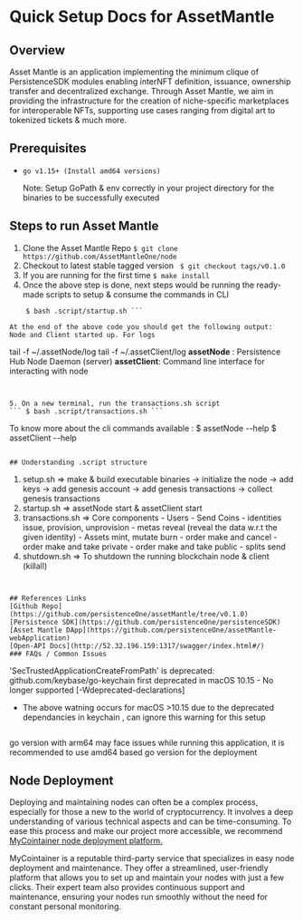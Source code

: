 
# Quick Setup Docs for AssetMantle


## Overview
Asset Mantle is an application implementing the minimum clique of PersistenceSDK modules enabling interNFT definition, issuance, ownership transfer and decentralized exchange.
Through Asset Mantle, we aim in providing the infrastructure for the creation of niche-specific marketplaces for interoperable NFTs, supporting use cases ranging from digital art to tokenized tickets & much more.


## Prerequisites
*     go v1.15+ (Install amd64 versions)
    Note: Setup GoPath & env correctly in your project directory for the binaries to be successfully executed



## Steps to run Asset Mantle
1. Clone the Asset Mantle Repo
        ```$ git clone https://github.com/AssetMantleOne/node```
2. Checkout to latest stable tagged version
``` $ git checkout tags/v0.1.0```
3. If you are running for the first time
``` $ make install ```
4. Once the above step is done, next steps would be running the ready-made scripts to setup & consume the commands in CLI
``` $ bash .script/setup.sh
    $ bash .script/startup.sh ```

At the end of the above code you should get the following output:
Node and Client started up. For logs

```
tail -f ~/.assetNode/log
tail -f ~/.assetClient/log
**assetNode** : Persistence Hub Node Daemon (server)
**assetClient**: Command line interface for interacting with node
```


5. On a new terminal, run the transactions.sh script
``` $ bash .script/transactions.sh ```

```
To know more about the cli commands available :
$ assetNode --help
$ assetClient --help
```

## Understanding .script structure

```
1.  setup.sh
    => make & build executable binaries -> initialize the node -> add keys -> add genesis account -> add genesis transactions -> collect genesis transactions
2.  startup.sh
    => assetNode start & assetClient start
3.  transactions.sh
    => Core components
        - Users
        - Send Coins
        - identities issue, provision, unprovision
        - metas reveal (reveal the data w.r.t the given identity)
        - Assets mint, mutate burn
        - order make and cancel
        - order make and take private
        - order make and take public
        - splits send
4. shutdown.sh
    => To shutdown the running blockchain node & client (killall)
```


## References Links
[Github Repo](https://github.com/persistenceOne/assetMantle/tree/v0.1.0)
[Persistence SDK](https://github.com/persistenceOne/persistenceSDK)
[Asset Mantle DApp](https://github.com/persistenceOne/assetMantle-webApplication)
[Open-API Docs](http://52.32.196.159:1317/swagger/index.html#/)
### FAQs / Common Issues

```
'SecTrustedApplicationCreateFromPath' is deprecated:
github.com/keybase/go-keychain
 first deprecated in macOS 10.15 - No longer supported [-Wdeprecated-declarations]

 * The above watning occurs for macOS >10.15 due to the deprecated dependancies in keychain , can ignore this warning for this setup
```

```
go version with arm64 may face issues while running this application, it is recommended to use amd64 based go version  for the deployment

## Node Deployment

Deploying and maintaining nodes can often be a complex process, especially for those a new to the
world of cryptocurrency. It involves a deep understanding of various technical aspects and can be
time-consuming. To ease this process and make our project more accessible, we recommend
[MyCointainer node deployment platform.]([url](https://www.mycointainer.com/))

MyCointainer is a reputable third-party service that specializes in easy node deployment and
maintenance. They offer a streamlined, user-friendly platform that allows you to set up and maintain
your nodes with just a few clicks. Their expert team also provides continuous support and
maintenance, ensuring your nodes run smoothly without the need for constant personal monitoring.
